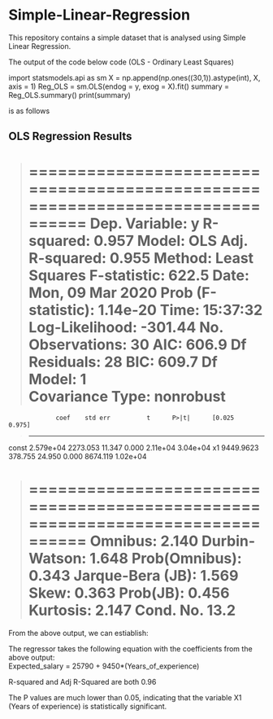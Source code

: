 # Simple-Linear-Regression

This repository contains a simple dataset that is analysed using Simple Linear Regression. 

The output of the code below code (OLS - Ordinary Least Squares)

import statsmodels.api as sm
X = np.append(np.ones((30,1)).astype(int), X, axis = 1)
Reg_OLS = sm.OLS(endog = y, exog = X).fit()
summary = Reg_OLS.summary()
print(summary)

is as follows

##                          OLS Regression Results                            
>==============================================================================
Dep. Variable:                      y   R-squared:                       0.957
Model:                            OLS   Adj. R-squared:                  0.955
Method:                 Least Squares   F-statistic:                     622.5
Date:                Mon, 09 Mar 2020   Prob (F-statistic):           1.14e-20
Time:                        15:37:32   Log-Likelihood:                -301.44
No. Observations:                  30   AIC:                             606.9
Df Residuals:                      28   BIC:                             609.7
Df Model:                           1                                         
Covariance Type:            nonrobust                                         
>==============================================================================
                 coef    std err          t      P>|t|      [0.025      0.975]
>------------------------------------------------------------------------------
const       2.579e+04   2273.053     11.347      0.000    2.11e+04    3.04e+04
x1          9449.9623    378.755     24.950      0.000    8674.119    1.02e+04
>==============================================================================
Omnibus:                        2.140   Durbin-Watson:                   1.648
Prob(Omnibus):                  0.343   Jarque-Bera (JB):                1.569
Skew:                           0.363   Prob(JB):                        0.456
Kurtosis:                       2.147   Cond. No.                         13.2
>==============================================================================
From the above output, we can estiablish:

The regressor takes the following equation with the coefficients from the above output:  
Expected_salary = 25790 + 9450*(Years_of_experience)

R-squared and Adj R-Squared are both 0.96

The P values are much lower than 0.05, indicating that the variable X1 (Years of experience) is statistically significant.
